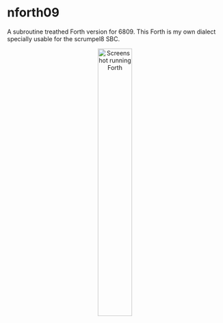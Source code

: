 # nforth09
A subroutine treathed Forth version for 6809.
This Forth is my own dialect specially usable for the scrumpel8 SBC.
<p align='center'>
<img alt='Screenshot running Forth' src=https://github.com/nbrok/nforth09/blob/main/Schermafbeelding%202021-04-26%20om%2008.23.02.png=true' title='Screenshot of running Forth' width='40%'>
</p>
